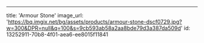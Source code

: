 ---
title: 'Armour Stone'
image_url: 'https://bq.imgix.net/bg/assets/products/armour-stone-dscf0729.jpg?w=300&DPR=null&q=100&s=9cb593ab58a2aa8bde79d3a387da509d'
id: 13252911-70b8-4f01-aea6-ee8015f11841
